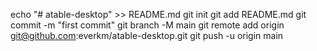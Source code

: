 echo "# atable-desktop" >> README.md
git init
git add README.md
git commit -m "first commit"
git branch -M main
git remote add origin git@github.com:everkm/atable-desktop.git
git push -u origin main
